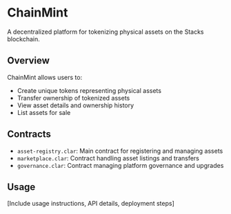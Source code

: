 # ChainMint

A decentralized platform for tokenizing physical assets on the Stacks blockchain.

## Overview
ChainMint allows users to:
- Create unique tokens representing physical assets
- Transfer ownership of tokenized assets
- View asset details and ownership history
- List assets for sale

## Contracts
- `asset-registry.clar`: Main contract for registering and managing assets
- `marketplace.clar`: Contract handling asset listings and transfers
- `governance.clar`: Contract managing platform governance and upgrades

## Usage
[Include usage instructions, API details, deployment steps]
